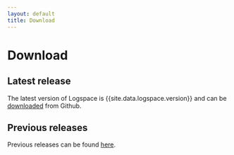 ```yaml
---
layout: default
title: Download
---
```


# Download

## Latest release
The latest version of Logspace is {{site.data.logspace.version}} and can be [downloaded](https://github.com/Indoqa/logspace/releases/download/v{{site.data.logspace.version}}/logspace-dist-{{site.data.logspace.version}}.zip) from Github.

## Previous releases
Previous releases can be found [here](https://github.com/Indoqa/logspace/releases/).
